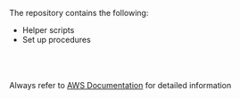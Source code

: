 <p>The repository contains the following:<p>
<ul>
<li>Helper scripts</li>
<li>Set up procedures</li>
</ul>
<br><br><br>
Always refer to <a href="https://docs.aws.amazon.com/">AWS Documentation</a> for detailed information

